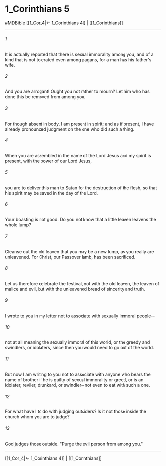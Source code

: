 # 1_Corinthians 5
#MDBible
[[1_Cor_4|← 1_Corinthians 4]] | [[1_Corinthians]]

***

###### 1 
It is actually reported that there is sexual immorality among you, and of a kind that is not tolerated even among pagans, for a man has his father's wife. 

###### 2 
And you are arrogant! Ought you not rather to mourn? Let him who has done this be removed from among you. 

###### 3 
For though absent in body, I am present in spirit; and as if present, I have already pronounced judgment on the one who did such a thing. 

###### 4 
When you are assembled in the name of the Lord Jesus and my spirit is present, with the power of our Lord Jesus, 

###### 5 
you are to deliver this man to Satan for the destruction of the flesh, so that his spirit may be saved in the day of the Lord. 

###### 6 
Your boasting is not good. Do you not know that a little leaven leavens the whole lump? 

###### 7 
Cleanse out the old leaven that you may be a new lump, as you really are unleavened. For Christ, our Passover lamb, has been sacrificed. 

###### 8 
Let us therefore celebrate the festival, not with the old leaven, the leaven of malice and evil, but with the unleavened bread of sincerity and truth. 

###### 9 
I wrote to you in my letter not to associate with sexually immoral people-- 

###### 10 
not at all meaning the sexually immoral of this world, or the greedy and swindlers, or idolaters, since then you would need to go out of the world. 

###### 11 
But now I am writing to you not to associate with anyone who bears the name of brother if he is guilty of sexual immorality or greed, or is an idolater, reviler, drunkard, or swindler--not even to eat with such a one. 

###### 12 
For what have I to do with judging outsiders? Is it not those inside the church whom you are to judge? 

###### 13 
God judges those outside. "Purge the evil person from among you." 

***

[[1_Cor_4|← 1_Corinthians 4]] | [[1_Corinthians]]
